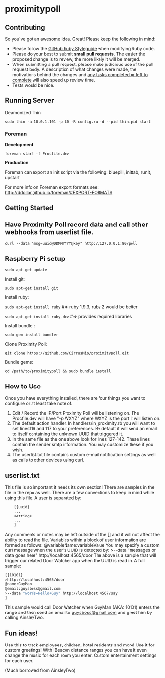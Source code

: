 proximitypoll
=============

## Contributing

So you've got an awesome idea. Great! Please keep the following in mind:

* Please follow the [GitHub Ruby Styleguide](https://github.com/styleguide/ruby)
  when modifying Ruby code.
* Please do your best to submit **small pull requests**. The easier the proposed
  change is to review, the more likely it will be merged.
* When submitting a pull request, please make judicious use of the pull request
  body. A description of what changes were made, the motivations behind the
  changes and [any tasks completed or left to complete](http://git.io/gfm-tasks)
  will also speed up review time.
* Tests would be nice.

## Running Server

Deamonized Thin

`sudo thin -a 10.0.1.101 -p 80 -R config.ru -d --pid thin.pid start`

### Foreman

**Development**

`foreman start -f Procfile.dev`

**Production**

Foreman can export an init script via the following: bluepill, inittab, runit, upstart

For more info on Foreman export formats see:
http://ddollar.github.io/foreman/#EXPORT-FORMATS

## Getting Started

## Have Proximity Poll record data and call other webhooks from userlist file.

`curl --data "msg=uuid@DDMMYYYY@key" http://127.0.0.1:80/poll`

## Raspberry Pi setup

`sudo apt-get update`

Install git:

`sudo apt-get install git`

Install ruby:

`sudo apt-get install ruby` #=> ruby 1.9.3, ruby 2 would be better

`sudo apt-get install ruby-dev` #=> provides required libraries

Install bundler:

`sudo gem install bundler`

Clone Proximity Poll:

`git clone https://github.com/CirrusMio/proximitypoll.git`

Bundle gems:

`cd /path/to/proximitypoll && sudo bundle install`
       
## How to Use
Once you have everything installed, there are four things you want to configure or at least take note of.
1. Edit / Record the IP/Port Proximity Poll will be listening on. The Procfile.dev will have "-p WXYZ" where WXYZ is the port it will listen on.
2. The default action handler. In handlers/in_proximity.rb you will want to set lines116 and 117 to your preferences. By default it will send an email to itself containing the unknown UUID that triggered it.
3. In the same file as the one above look for lines 127-142. These lines contain the sender smtp information. You may customize these if you wish.
4. The userlist.txt file contains custom e-mail notification settings as well as calls to other devices using curl.
       
## userlist.txt
This file is so important it needs its own section! There are samples in the file in the repo as well.
There are a few conventions to keep in mind while using this file. A user is separated by: 
```sh
    [{uuid}
    ...
    settings
    ...
    ]
```
Any comments or notes may be left outside of the [] and it will not affect the ability to read the file. Variables within a block of user information are formed as follows: 
       @variableName:variableValue
You may specify a custom curl message when the user's UUID is detected by:
    >--data "messages or data goes here" http://localhost:4565/door
The above is a sample that will trigger our related Door Watcher app when the UUID is read in.
A full sample:
```sh
[{10101}
>http://localhost:4565/door
@name:GuyMan
@email:guysboss@gmail.com
>--data "words=Hello+Guy" http://localhost:4567/say
]
```
This sample would call Door Watcher when GuyMan (AKA: 10101) enters the range and then send an email to guysboss@gmail.com and greet him by calling AinsleyTwo.

## Fun ideas!
Use this to track employees, children, hotel residents and more!
Use it for custom greetings!
With iBeacon distance ranges you can have it even change the music for each room you enter.
Custom entertainment settings for each user.

(Much borrowed from AinsleyTwo)